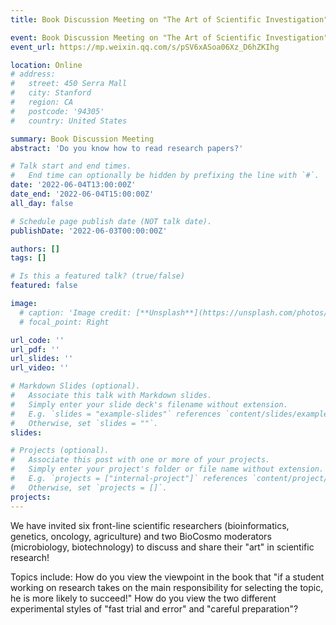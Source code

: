 ```yaml
---
title: Book Discussion Meeting on "The Art of Scientific Investigation"

event: Book Discussion Meeting on "The Art of Scientific Investigation"
event_url: https://mp.weixin.qq.com/s/pSV6xASoa06Xz_D6hZKIhg

location: Online
# address:
#   street: 450 Serra Mall
#   city: Stanford
#   region: CA
#   postcode: '94305'
#   country: United States

summary: Book Discussion Meeting
abstract: 'Do you know how to read research papers?'

# Talk start and end times.
#   End time can optionally be hidden by prefixing the line with `#`.
date: '2022-06-04T13:00:00Z'
date_end: '2022-06-04T15:00:00Z'
all_day: false

# Schedule page publish date (NOT talk date).
publishDate: '2022-06-03T00:00:00Z'

authors: []
tags: []

# Is this a featured talk? (true/false)
featured: false

image:
  # caption: 'Image credit: [**Unsplash**](https://unsplash.com/photos/bzdhc5b3Bxs)'
  # focal_point: Right

url_code: ''
url_pdf: ''
url_slides: ''
url_video: ''

# Markdown Slides (optional).
#   Associate this talk with Markdown slides.
#   Simply enter your slide deck's filename without extension.
#   E.g. `slides = "example-slides"` references `content/slides/example-slides.md`.
#   Otherwise, set `slides = ""`.
slides:

# Projects (optional).
#   Associate this post with one or more of your projects.
#   Simply enter your project's folder or file name without extension.
#   E.g. `projects = ["internal-project"]` references `content/project/deep-learning/index.md`.
#   Otherwise, set `projects = []`.
projects:
---
```

We have invited six front-line scientific researchers (bioinformatics, genetics, oncology, agriculture) and two BioCosmo moderators (microbiology, biotechnology) to discuss and share their "art" in scientific research! 

Topics include: How do you view the viewpoint in the book that "if a student working on research takes on the main responsibility for selecting the topic, he is more likely to succeed!" How do you view the two different experimental styles of "fast trial and error" and "careful preparation"?
